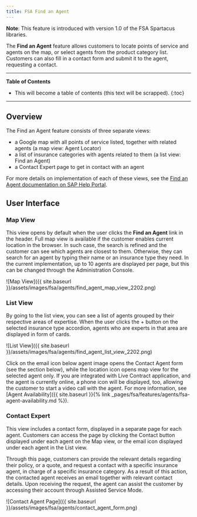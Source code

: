 ```yaml
---
title: FSA Find an Agent
---
```


**Note**: This feature is introduced with version 1.0 of the FSA Spartacus libraries.

The **Find an Agent** feature allows customers to locate points of service and agents on the map, or select agents from the product category list. 
Customers can also fill in a contact form and submit it to the agent, requesting a contact.

***

**Table of Contents**

- This will become a table of contents (this text will be scrapped).
{:toc}

***

## Overview

The Find an Agent feature consists of three separate views:

- a Google map with all points of service listed, together with related agents (a map view: Agent Locator)
- a list of insurance categories with agents related to them (a list view: Find an Agent)
- a Contact Expert page to get in contact with an agent

For more details on implementation of each of these views, see the [Find an Agent documentation on SAP Help Portal](https://help.sap.com/viewer/a7d0f0c5faa44002bf81e1a9a91c77e2/LATEST/en-US/38f6a987f43f4be0b7e0cd7d6d660f19.html).


## User Interface

### Map View

This view opens by default when the user clicks the **Find an Agent** link in the header. 
Full map view is available if the customer enables current location in the browser. 
In such case, the search is refined and the customer can see which agents are closest to them. 
Otherwise, they can search for an agent by typing their name or an insurance type they need. 
In the current implementation, up to 10 agents are displayed per page, but this can be changed through the Administration Console.

![Map View]({{ site.baseurl }}/assets/images/fsa/agents/find_agent_map_view_2202.png)

### List View

By going to the list view, you can see a list of agents grouped by their respective areas of expertise. 
When the user clicks the + button on the selected insurance type accordion, agents who are experts in that area are displayed in form of cards.

![List View]({{ site.baseurl }}/assets/images/fsa/agents/find_agent_list_view_2202.png)

Click on the email icon below agent image opens the Contact Agent form (see the section below), while the location icon opens map view for the selected agent only.
If you are integrated with Live Contract application, and the agent is currently online, a phone icon will be displayed, too, allowing the customer to start a video call with the agent.
For more information, see [Agent Availability]({{ site.baseurl }}{% link _pages/fsa/features/agents/fsa-agent-availability.md %}).


### Contact Expert

This view includes a contact form, displayed in a separate page for each agent. Customers can access the page by clicking the Contact button displayed under each agent on the Map view, or the email icon displayed under each agent in the List view.

Through this page, customers can provide the relevant details regarding their policy, or a quote, and request a contact with a specific insurance agent, in charge of a specific insurance category. 
As a result of this action, the contacted agent receives an email together with relevant contact details. Upon receiving the request, the agent can assist the customer by accessing their account through Assisted Service Mode.

![Contact Agent Page]({{ site.baseurl }}/assets/images/fsa/agents/contact_agent_form.png)
